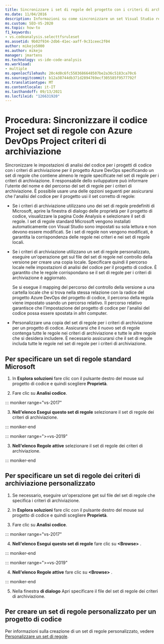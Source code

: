 ```yaml
---
title: Sincronizzare i set di regole del progetto con i criteri di archiviazione
ms.date: 11/04/2016
description: Informazioni su come sincronizzare un set Visual Studio regole del progetto di codice con Azure DevOps criteri di archiviazione del progetto.
ms.custom: SEO-VS-2020
ms.topic: how-to
f1_keywords:
- vs.codeanalysis.selecttfsruleset
ms.assetid: 9b02f934-2db6-41ec-aaff-9c31ceec2f04
author: mikejo5000
ms.author: mikejo
manager: jmartens
ms.technology: vs-ide-code-analysis
ms.workload:
- multiple
ms.openlocfilehash: 20c4d0c6fc5583686648507be2a36c5183ca70c6
ms.sourcegitcommit: b12a38744db371d2894769ecf305585f9577792f
ms.translationtype: MT
ms.contentlocale: it-IT
ms.lasthandoff: 09/13/2021
ms.locfileid: "126631920"
---
```

# <a name="how-to-synchronize-code-project-rule-sets-with-an-azure-devops-project-check-in-policy"></a>Procedura: Sincronizzare il codice Project set di regole con Azure DevOps Project criteri di archiviazione

Sincronizzare le impostazioni di analisi del codice per i progetti di codice con i criteri di archiviazione per il progetto Azure DevOps specificando un set di regole che contiene almeno le regole specificate nel set di regole per i criteri di archiviazione. Il responsabile dello sviluppatore può informare l'utente del nome e del percorso del set di regole per i criteri di archiviazione. È possibile usare una delle opzioni seguenti per assicurarsi che l'analisi del codice per il progetto usi il set corretto di regole:

- Se i criteri di archiviazione utilizzano uno dei set di regole predefiniti di Microsoft, aprire la finestra di dialogo delle proprietà per il progetto di codice, visualizzare la pagina Code Analysis e selezionare il set di regole. I set di regole standard Microsoft vengono installati automaticamente con Visual Studio sono impostati su sola lettura e non devono essere modificati. Se i set di regole non vengono modificati, è garantita la corrispondenza delle regole nei criteri e nei set di regole locali.

- Se i criteri di archiviazione utilizzano un set di regole personalizzato, eseguire un'operazione get sul file del set di regole nel controllo della versione per creare una copia locale. Specificare quindi il percorso locale nelle impostazioni di analisi del codice per il progetto di codice. È garantito che le regole corrispondano se il set di regole per i criteri di archiviazione è aggiornato.

     Se si esegue il mapping del percorso del controllo della versione a una cartella locale che si trova nella stessa relazione con la radice del progetto Azure DevOps del progetto di codice, il percorso della regola viene impostato usando un percorso relativo. Il percorso relativo garantisce che l'impostazione del progetto di codice per l'analisi del codice possa essere spostata in altri computer.

- Personalizzare una copia del set di regole per i criteri di archiviazione per un progetto di codice. Assicurarsi che il nuovo set di regole contenga tutte le regole nei criteri di archiviazione e tutte le altre regole che si desidera includere. È necessario assicurarsi che il set di regole includa tutte le regole nel set di regole per i criteri di archiviazione.

## <a name="to-specify-a-microsoft-standard-rule-set"></a>Per specificare un set di regole standard Microsoft

1. In **Esplora soluzioni** fare clic con il pulsante destro del mouse sul progetto di codice e quindi scegliere **Proprietà**.

2. Fare clic su **Analisi codice**.

::: moniker range="vs-2017"

3. **Nell'elenco Esegui questo set di regole** selezionare il set di regole dei criteri di archiviazione.

::: moniker-end

::: moniker range=">=vs-2019"

3. **Nell'elenco Regole attive** selezionare il set di regole dei criteri di archiviazione.

::: moniker-end

## <a name="to-specify-a-custom-check-in-policy-rule-set"></a>Per specificare un set di regole dei criteri di archiviazione personalizzato

1. Se necessario, eseguire un'operazione get sul file del set di regole che specifica i criteri di archiviazione.

2. In **Esplora soluzioni** fare clic con il pulsante destro del mouse sul progetto di codice e quindi scegliere **Proprietà**.

3. Fare clic su **Analisi codice**.

::: moniker range="vs-2017"

4. **Nell'elenco Esegui questo set di regole** fare clic su **\<Browse>** .

::: moniker-end

::: moniker range=">=vs-2019"

4. **Nell'elenco Regole attive** fare clic su **\<Browse>** .

::: moniker-end

5. Nella finestra **di dialogo** Apri specificare il file del set di regole dei criteri di archiviazione.

## <a name="to-create-a-custom-rule-set-for-a-code-project"></a>Per creare un set di regole personalizzato per un progetto di codice

Per informazioni sulla creazione di un set di regole personalizzato, vedere [Personalizzare un set di regole](how-to-create-a-custom-rule-set.md).
